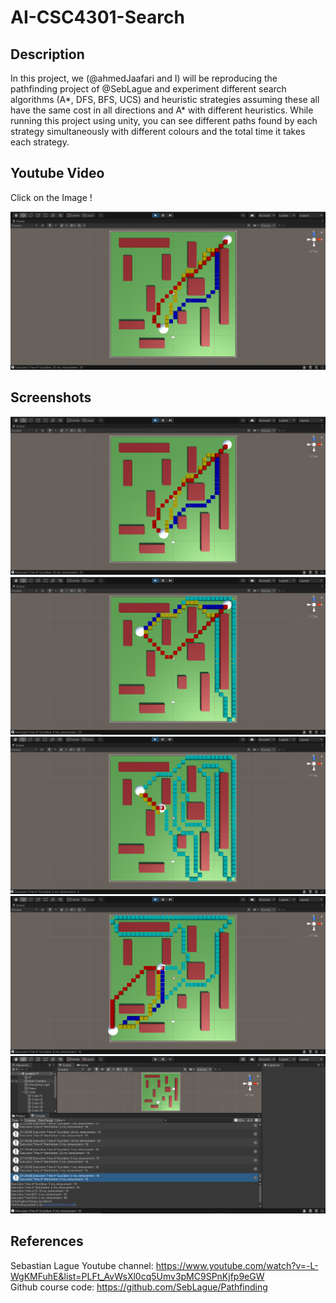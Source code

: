 # AI-CSC4301-Search

## Description
In this project, we (@ahmedJaafari and I) will be reproducing the pathfinding project of @SebLague and experiment different search algorithms (A*, DFS, BFS, UCS) and heuristic strategies assuming these all have the same cost in all directions and A* with different heuristics.
While running this project using unity, you can see different paths found by each strategy simultaneously with different colours and the total time it takes each strategy.


## Youtube Video
Click on the Image !

[![AI-CSC4301-Search](Screenshots/1.PNG)](https://www.youtube.com/watch?v=YB2iMI6nShw&t)

## Screenshots
![](Screenshots/1.PNG)
![](Screenshots/2.PNG)
![](Screenshots/3.PNG)
![](Screenshots/4.PNG)
![](Screenshots/5.PNG)


## References
Sebastian Lague Youtube channel: https://www.youtube.com/watch?v=-L-WgKMFuhE&list=PLFt_AvWsXl0cq5Umv3pMC9SPnKjfp9eGW  <br />
Github course code: https://github.com/SebLague/Pathfinding <br />
